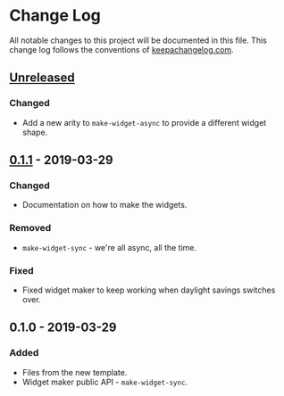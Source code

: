 # Change Log
All notable changes to this project will be documented in this file. This change log follows the conventions of [keepachangelog.com](http://keepachangelog.com/).

## [Unreleased]
### Changed
- Add a new arity to `make-widget-async` to provide a different widget shape.

## [0.1.1] - 2019-03-29
### Changed
- Documentation on how to make the widgets.

### Removed
- `make-widget-sync` - we're all async, all the time.

### Fixed
- Fixed widget maker to keep working when daylight savings switches over.

## 0.1.0 - 2019-03-29
### Added
- Files from the new template.
- Widget maker public API - `make-widget-sync`.

[Unreleased]: https://github.com/your-name/untitled/compare/0.1.1...HEAD
[0.1.1]: https://github.com/your-name/untitled/compare/0.1.0...0.1.1
